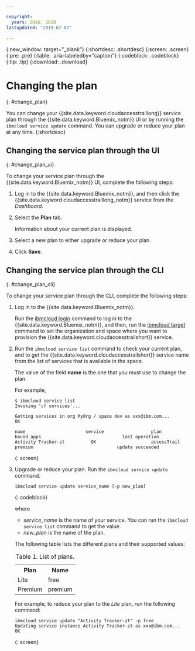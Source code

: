 ```yaml
---

copyright:
  years: 2016, 2018
lastupdated: "2018-07-07"

---
```


{:new_window: target="_blank"}
{:shortdesc: .shortdesc}
{:screen: .screen}
{:pre: .pre}
{:table: .aria-labeledby="caption"}
{:codeblock: .codeblock}
{:tip: .tip}
{:download: .download}



# Changing the plan
{: #change_plan}

You can change your {{site.data.keyword.cloudaccesstraillong}} service plan through the {{site.data.keyword.Bluemix_notm}} UI or by running the `ibmcloud service update` command. You can upgrade or reduce your plan at any time.
{:shortdesc}

## Changing the service plan through the UI
{: #change_plan_ui}

To change your service plan through the {{site.data.keyword.Bluemix_notm}} UI, complete the following steps:

1. Log in to  the {{site.data.keyword.Bluemix_notm}}, and then click the {{site.data.keyword.cloudaccesstraillong_notm}} service from the *Dashboard*. 
    
2. Select the **Plan** tab.

    Information about your current plan is displayed.
	
3. Select a new plan to either upgrade or reduce your plan. 

4. Click **Save**.



## Changing the service plan through the CLI
{: #change_plan_cli}

To change your service plan through the CLI, complete the following steps:

1. Log in to the {{site.data.keyword.Bluemix_notm}}. 

    Run the [ibmcloud login](/docs/cli/reference/bluemix_cli/bx_cli.html#ibmcloud_login) command to log in to the {{site.data.keyword.Bluemix_notm}}, and then, run the [ibmcloud target](/docs/cli/reference/bluemix_cli/bx_cli.html#ibmcloud_target) command to set the organization and space where you want to provision the {{site.data.keyword.cloudaccesstrailshort}} service.
	
2. Run the `ibmcloud service list` command to check your current plan, and to get the {{site.data.keyword.cloudaccesstrailshort}} service name from the list of services that is available in the space. 

    The value of the field **name** is the one that you must use to change the plan. 

    For example,
	
	```
	$ ibmcloud service list
    Invoking 'cf services'...

    Getting services in org MyOrg / space dev as xxx@ibm.com...
    OK

    name                       service                  plan                 bound apps                               last operation
    Activity Tracker-zt          OK                     accessTrail             premium                                update succeeded
    ```
	{: screen}
    
3. Upgrade or reduce your plan. Run the `ibmcloud service update` command.
    
	```
	ibmcloud service update service_name [-p new_plan]
	```
	{: codeblock}
	
	where 
	
	* *service_name* is the name of your service. You can run the `ibmcloud service list` command to get the value.
	* *new_plan* is the name of the plan.
	
	The following table lists the different plans and their supported values:
	
	<table>
	  <caption>Table 1. List of plans.</caption>
	  <tr>
	    <th>Plan</th>
	    <th>Name</th>
	  </tr>
	  <tr>
	    <td>Lite</td>
	    <td>free</td>
	  </tr>
	  <tr>
	    <td>Premium</td>
	    <td>premium</td>
	  </tr>
	</table>
	
	For example, to reduce your plan to the *Lite* plan, run the following command:
	
	```
	ibmcloud service update "Activity Tracker-zt" -p free
    Updating service instance Activity Tracker-zt as xxx@ibm.com...
    OK
	```
	{: screen}



